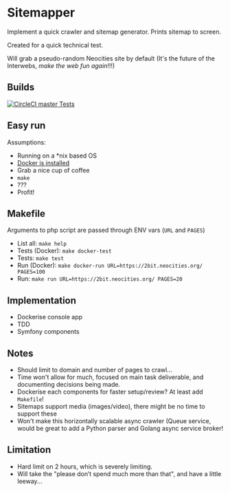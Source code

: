 # Sitemapper

Implement a quick crawler and sitemap generator. Prints sitemap to screen.

Created for a quick technical test.

Will grab a pseudo-random Neocities site by default
(It's the future of the Interwebs, _make the web fun again_!!!)

## Builds

[![CircleCI master Tests](https://circleci.com/gh/dm/techtest-sitemapper/tree/master.svg?style=shield)](https://circleci.com/gh/dm/techtest-sitemapper/tree/master)

## Easy run

Assumptions:
 * Running on a \*nix based OS
 * [Docker is installed](https://docs.docker.com/engine/installation/)
 * Grab a nice cup of coffee
 * `make`
 * ???
 * Profit!


## Makefile

Arguments to php script are passed through ENV vars (`URL` and `PAGES`)

 * List all: `make help`
 * Tests (Docker): `make docker-test`
 * Tests: `make test`
 * Run (Docker): `make docker-run URL=https://2bit.neocities.org/ PAGES=100`
 * Run: `make run URL=https://2bit.neocities.org/ PAGES=20`


## Implementation

* Dockerise console app
* TDD
* Symfony components


## Notes

 * Should limit to domain and number of pages to crawl...
 * Time won't allow for much, focused on main task deliverable, and documenting decisions being made.
 * Dockerise each components for faster setup/review? At least add `Makefile`!
 * Sitemaps support media (images/video), there might be no time to support these
 * Won't make this horizontally scalable async crawler (Queue service, would be great to add a Python parser and Golang async service broker!


## Limitation

 * Hard limit on 2 hours, which is severely limiting.
 * Will take the "please don’t spend much more than that", and have a little leeway...
